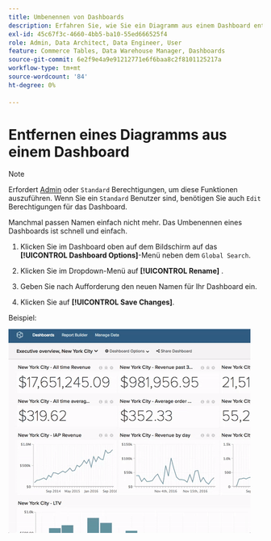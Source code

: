 ```yaml
---
title: Umbenennen von Dashboards
description: Erfahren Sie, wie Sie ein Diagramm aus einem Dashboard entfernen.
exl-id: 45c67f3c-4660-4bb5-ba10-55ed666525f4
role: Admin, Data Architect, Data Engineer, User
feature: Commerce Tables, Data Warehouse Manager, Dashboards
source-git-commit: 6e2f9e4a9e91212771e6f6baa8c2f8101125217a
workflow-type: tm+mt
source-wordcount: '84'
ht-degree: 0%

---
```


# Entfernen eines Diagramms aus einem Dashboard

>[!NOTE]
>
>Erfordert [Admin](../../administrator/user-management/user-management.md) oder `Standard` Berechtigungen, um diese Funktionen auszuführen. Wenn Sie ein `Standard` Benutzer sind, benötigen Sie auch `Edit` Berechtigungen für das Dashboard.

Manchmal passen Namen einfach nicht mehr. Das Umbenennen eines Dashboards ist schnell und einfach.

1. Klicken Sie im Dashboard oben auf dem Bildschirm auf das **[!UICONTROL Dashboard Options]**-Menü neben dem `Global Search`.

1. Klicken Sie im Dropdown-Menü auf **[!UICONTROL Rename]** .

1. Geben Sie nach Aufforderung den neuen Namen für Ihr Dashboard ein.

1. Klicken Sie auf **[!UICONTROL Save Changes]**.

Beispiel:

![Dashboard umbenennen](../../assets/renaming-dboard.gif)
